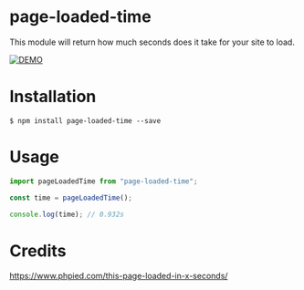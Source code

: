 # page-loaded-time

This module will return how much seconds does it take for your site to load.

[![DEMO](https://codesandbox.io/static/img/play-codesandbox.svg)](https://codesandbox.io/s/oop3vqwxl5)

# Installation
`$ npm install page-loaded-time --save`

# Usage
```javascript
import pageLoadedTime from "page-loaded-time";

const time = pageLoadedTime();

console.log(time); // 0.932s
```

# Credits
https://www.phpied.com/this-page-loaded-in-x-seconds/
